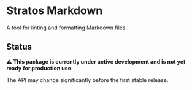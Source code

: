 # Stratos Markdown

A tool for linting and formatting Markdown files.

## Status

**⚠️ This package is currently under active development and is not yet ready for production use.**

The API may change significantly before the first stable release.
